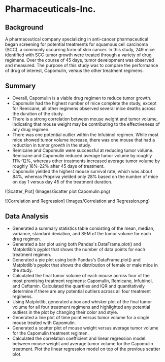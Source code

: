 
# Pharmaceuticals-Inc.

## Background 

A pharmaceutical company specializing in anti-cancer pharmaceutical began screening for potential treatments for squamous cell carcinoma (SCC), a commonly occurring form of skin cancer. In this study, 249 mice identified with SCC tumor growth were treated through a variety of drug regimens. Over the course of 45 days, tumor development was observed and measured. The purpose of this study was to compare the performance of drug of interest, Capomulin, versus the other treatment regimens. 

## Summary 

* Overall, Capomulin is a viable drug regimen to reduce tumor growth.
* Capomulin had the highest number of mice complete the study, except for Remicane, all other regimens observed several mice deaths across the duration of the study. 
* There is a strong correlation between mouse weight and tumor volume, indicating that mouse weight may be contributing to the effectiveness of any drug regimen.
* There was one potential outlier within the Infubinol regimen. While most mice showed tumor volume increase, there was one mouse that had a reduction in tumor growth in the study.
* Remicane and Capomulin were successful at reducing tumor volume. Remicane and Capomulin reduced average tumor volume by roughly 11%-12%, whereas other treatments increased average tumor volume by roughly 16%-22% after 45 days of treatment.
* Capomulin yielded the highest mouse survival rate, which was about 84%, whereas Propriva yielded only 28% based on the number of mice on day 1 versus day 45 of the treatment duration.

![Scatter_Plot] (Images/Scatter plot Capomulin.png)

![Correlation and Regression] (Images/Correlation and Regression.png)


## Data Analysis  
* Generated a summary statistics table consisting of the mean, median, variance, standard deviation, and SEM of the tumor volume for each drug regimen.
* Generated a bar plot using both Pandas's DataFrame.plot() and Matplotlib's pyplot that shows the number of data points for each treatment regimen.
* Generated a pie plot using both Pandas's DataFrame.plot() and Matplotlib's pyplot that shows the distribution of female or male mice in the study.
* Calculated the final tumor volume of each mouse across four of the most promising treatment regimens: Capomulin, Remicane, Infubinol, and Ceftamin. Calculated the quartiles and IQR and quantitatively determine if there are any potential outliers across all four treatment regimens.
* Using Matplotlib, generated a box and whisker plot of the final tumor volume for all four treatment regimens and highlighted any potential outliers in the plot by changing their color and style.
* Generated a line plot of time point versus tumor volume for a single mouse treated with Capomulin.
* Generated a scatter plot of mouse weight versus average tumor volume for the Capomulin treatment regimen.
* Calculated the correlation coefficient and linear regression model between mouse weight and average tumor volume for the Capomulin treatment. Plot the linear regression model on top of the previous scatter plot.
